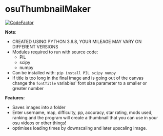 # osuThumbnailMaker
[![CodeFactor](https://www.codefactor.io/repository/github/melonis45/osuthumbnailmaker/badge)](https://www.codefactor.io/repository/github/melonis45/osuthumbnailmaker)

**Note:**
* CREATED USING PYTHON 3.6.8, YOUR MILEAGE MAY VARY ON DIFFERENT VERSIONS
* Modules required to run with source code:
    * PIL
    * scipy
    * numpy
* Can be installed with: `pip install PIL scipy numpy`
* If title is too long in the final image and is going out of the canvas change the `fontTitle` variables' font size parameter to a smaller or greater number

**Features:**
* Saves images into a folder
* Enter username, map, difficulty, pp, accuracy, star rating, mods used, ranking and the program will create a thumbnail that you can use in your osu videos or other things!
* optimises loading times by downscaling and later upscaling image.

